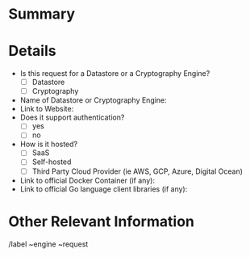 # Summary
<!-- Please provide a short summary of the request: -->


# Details
<!-- Please, fill out the following information to the best of your ability: -->

- Is this request for a Datastore or a Cryptography Engine?
  - [ ] Datastore
  - [ ] Cryptography
- Name of Datastore or Cryptography Engine:
- Link to Website:
- Does it support authentication?
  - [ ] yes
  - [ ] no
- How is it hosted?
  - [ ] SaaS 
  - [ ] Self-hosted 
  - [ ] Third Party Cloud Provider (ie AWS, GCP, Azure, Digital Ocean)
- Link to official Docker Container (if any):
- Link to official Go language client libraries (if any):


# Other Relevant Information
<!-- Please paste any other relevant infromation. -->


/label ~engine ~request
